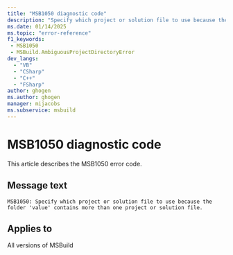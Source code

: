 ```yaml
---
title: "MSB1050 diagnostic code"
description: "Specify which project or solution file to use because the folder 'value' contains more than one project or solution file."
ms.date: 01/14/2025
ms.topic: "error-reference"
f1_keywords:
 - MSB1050
 - MSBuild.AmbiguousProjectDirectoryError
dev_langs:
  - "VB"
  - "CSharp"
  - "C++"
  - "FSharp"
author: ghogen
ms.author: ghogen
manager: mijacobs
ms.subservice: msbuild
---
```


# MSB1050 diagnostic code

<!-- :::ErrorDefinitionDescription::: -->
<!-- :::editable-content name="introDescription"::: -->
This article describes the MSB1050 error code.
<!-- :::editable-content-end::: -->

## Message text

`MSB1050: Specify which project or solution file to use because the folder 'value' contains more than one project or solution file.`

<!-- :::editable-content name="postOutputDescription"::: -->
<!--
{StrBegin="MSBUILD : error MSB1050: "}UE: If no project or solution file is explicitly specified on the MSBuild.exe command-line, then the engine searches for a
      project or solution file in the current directory by looking for *.*PROJ and *.SLN. If more than one file is found that matches this wildcard, we
      fire this error.
      LOCALIZATION: The prefix "MSB1050 : error MSBxxxx:" should not be localized.
-->
<!-- :::editable-content-end::: -->
<!-- :::ErrorDefinitionDescription-end::: -->

## Applies to

All versions of MSBuild
